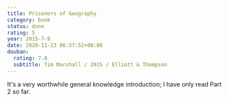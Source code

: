 ```yaml
---
title: Prisoners of Geography
category: book
status: done
rating: 5
year: 2015-7-9
date: 2020-11-23 06:57:52+08:00
douban:
  rating: 7.8
  subtitle: Tim Marshall / 2015 / Elliott & Thompson
---
```


It's a very worthwhile general knowledge introduction; I have only read Part 2 so far.
